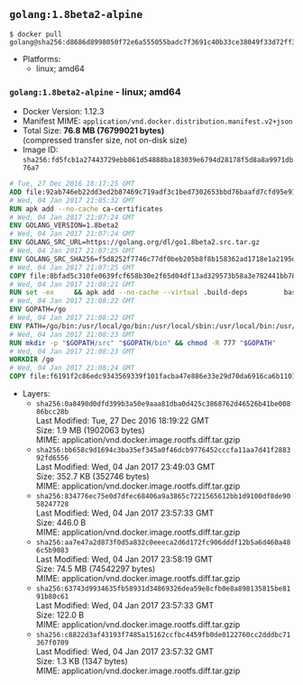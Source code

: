 ## `golang:1.8beta2-alpine`

```console
$ docker pull golang@sha256:d8686d8998050f72e6a555055badc7f3691c40b33ce38049f33d72ff3a394b28
```

-	Platforms:
	-	linux; amd64

### `golang:1.8beta2-alpine` - linux; amd64

-	Docker Version: 1.12.3
-	Manifest MIME: `application/vnd.docker.distribution.manifest.v2+json`
-	Total Size: **76.8 MB (76799021 bytes)**  
	(compressed transfer size, not on-disk size)
-	Image ID: `sha256:fd5fcb1a27443729ebb861d54888ba183039e6794d28178f5d8a8a9971db76a7`

```dockerfile
# Tue, 27 Dec 2016 18:17:25 GMT
ADD file:92ab746eb22dd3ed2b87469c719adf3c1bed7302653bbd76baafd7cfd95e911e in / 
# Wed, 04 Jan 2017 21:05:32 GMT
RUN apk add --no-cache ca-certificates
# Wed, 04 Jan 2017 21:07:24 GMT
ENV GOLANG_VERSION=1.8beta2
# Wed, 04 Jan 2017 21:07:24 GMT
ENV GOLANG_SRC_URL=https://golang.org/dl/go1.8beta2.src.tar.gz
# Wed, 04 Jan 2017 21:07:25 GMT
ENV GOLANG_SRC_SHA256=f5d8252f7746c77df0beb205b8f8b158362ad1718e1a2195d122ac43859f5930
# Wed, 04 Jan 2017 21:07:25 GMT
COPY file:8bfad5c310fe0639fcf658b30e2f65d04df13ad329573b58a3e782441bb7839c in / 
# Wed, 04 Jan 2017 21:08:21 GMT
RUN set -ex 	&& apk add --no-cache --virtual .build-deps 		bash 		gcc 		musl-dev 		openssl 		go 		&& export GOROOT_BOOTSTRAP="$(go env GOROOT)" 		&& wget -q "$GOLANG_SRC_URL" -O golang.tar.gz 	&& echo "$GOLANG_SRC_SHA256  golang.tar.gz" | sha256sum -c - 	&& tar -C /usr/local -xzf golang.tar.gz 	&& rm golang.tar.gz 	&& cd /usr/local/go/src 	&& patch -p2 -i /no-pic.patch 	&& ./make.bash 		&& rm -rf /*.patch 	&& apk del .build-deps
# Wed, 04 Jan 2017 21:08:22 GMT
ENV GOPATH=/go
# Wed, 04 Jan 2017 21:08:22 GMT
ENV PATH=/go/bin:/usr/local/go/bin:/usr/local/sbin:/usr/local/bin:/usr/sbin:/usr/bin:/sbin:/bin
# Wed, 04 Jan 2017 21:08:23 GMT
RUN mkdir -p "$GOPATH/src" "$GOPATH/bin" && chmod -R 777 "$GOPATH"
# Wed, 04 Jan 2017 21:08:23 GMT
WORKDIR /go
# Wed, 04 Jan 2017 21:08:24 GMT
COPY file:f6191f2c86edc9343569339f101facba47e886e33e29d70da6916ca6b1101a53 in /usr/local/bin/ 
```

-	Layers:
	-	`sha256:0a8490d0dfd399b3a50e9aaa81dba0d425c3868762d46526b41be00886bcc28b`  
		Last Modified: Tue, 27 Dec 2016 18:19:22 GMT  
		Size: 1.9 MB (1902063 bytes)  
		MIME: application/vnd.docker.image.rootfs.diff.tar.gzip
	-	`sha256:bb658c9d1694c3ba35ef345a0f46dcb9776452cccfa11aa7d41f288392fd6556`  
		Last Modified: Wed, 04 Jan 2017 23:49:03 GMT  
		Size: 352.7 KB (352746 bytes)  
		MIME: application/vnd.docker.image.rootfs.diff.tar.gzip
	-	`sha256:834776ec75e0d7dfec68406a9a3865c7221565612bb1d9100df8de9058247728`  
		Last Modified: Wed, 04 Jan 2017 23:57:33 GMT  
		Size: 446.0 B  
		MIME: application/vnd.docker.image.rootfs.diff.tar.gzip
	-	`sha256:aa7e47a2d873f0d5a832c0eeeca2d6d172fc906dddf12b5a6d460a486c5b9083`  
		Last Modified: Wed, 04 Jan 2017 23:58:19 GMT  
		Size: 74.5 MB (74542297 bytes)  
		MIME: application/vnd.docker.image.rootfs.diff.tar.gzip
	-	`sha256:63743d9934635fb58931d34869326dea59e8cfb0e8a898135815be8191b80c61`  
		Last Modified: Wed, 04 Jan 2017 23:57:33 GMT  
		Size: 122.0 B  
		MIME: application/vnd.docker.image.rootfs.diff.tar.gzip
	-	`sha256:c8822d3af43193f7485a15162ccfbc4459fb0de0122760cc2dddbc71367f0709`  
		Last Modified: Wed, 04 Jan 2017 23:57:32 GMT  
		Size: 1.3 KB (1347 bytes)  
		MIME: application/vnd.docker.image.rootfs.diff.tar.gzip
